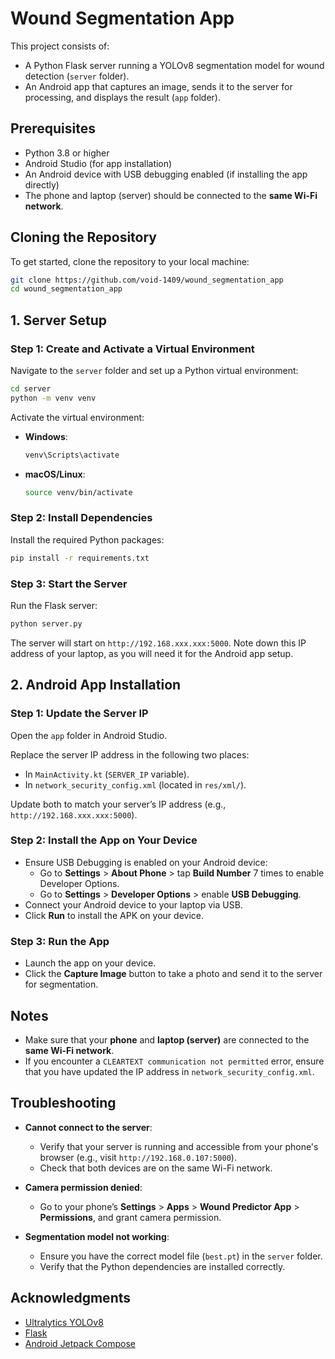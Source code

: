 
# Wound Segmentation App

This project consists of:
- A Python Flask server running a YOLOv8 segmentation model for wound detection (`server` folder).
- An Android app that captures an image, sends it to the server for processing, and displays the result (`app` folder).

## Prerequisites
- Python 3.8 or higher
- Android Studio (for app installation)
- An Android device with USB debugging enabled (if installing the app directly)
- The phone and laptop (server) should be connected to the **same Wi-Fi network**.

## Cloning the Repository

To get started, clone the repository to your local machine:

```bash
git clone https://github.com/void-1409/wound_segmentation_app
cd wound_segmentation_app
```

## 1. Server Setup

### Step 1: Create and Activate a Virtual Environment

Navigate to the `server` folder and set up a Python virtual environment:

```bash
cd server
python -m venv venv
```

Activate the virtual environment:

- **Windows**:
  ```bash
  venv\Scripts\activate
  ```

- **macOS/Linux**:
  ```bash
  source venv/bin/activate
  ```

### Step 2: Install Dependencies

Install the required Python packages:

```bash
pip install -r requirements.txt
```

### Step 3: Start the Server

Run the Flask server:

```bash
python server.py
```

The server will start on `http://192.168.xxx.xxx:5000`. Note down this IP address of your laptop, as you will need it for the Android app setup.

## 2. Android App Installation

### Step 1: Update the Server IP

Open the `app` folder in Android Studio.

Replace the server IP address in the following two places:

- In `MainActivity.kt` (`SERVER_IP` variable).
- In `network_security_config.xml` (located in `res/xml/`).

Update both to match your server’s IP address (e.g., `http://192.168.xxx.xxx:5000`).

### Step 2: Install the App on Your Device

- Ensure USB Debugging is enabled on your Android device:
  - Go to **Settings** > **About Phone** > tap **Build Number** 7 times to enable Developer Options.
  - Go to **Settings** > **Developer Options** > enable **USB Debugging**.
- Connect your Android device to your laptop via USB.
- Click **Run** to install the APK on your device.

### Step 3: Run the App

- Launch the app on your device.
- Click the **Capture Image** button to take a photo and send it to the server for segmentation.

## Notes
- Make sure that your **phone** and **laptop (server)** are connected to the **same Wi-Fi network**.
- If you encounter a `CLEARTEXT communication not permitted` error, ensure that you have updated the IP address in `network_security_config.xml`.

## Troubleshooting

- **Cannot connect to the server**:
  - Verify that your server is running and accessible from your phone's browser (e.g., visit `http://192.168.0.107:5000`).
  - Check that both devices are on the same Wi-Fi network.

- **Camera permission denied**:
  - Go to your phone’s **Settings** > **Apps** > **Wound Predictor App** > **Permissions**, and grant camera permission.

- **Segmentation model not working**:
  - Ensure you have the correct model file (`best.pt`) in the `server` folder.
  - Verify that the Python dependencies are installed correctly.

## Acknowledgments
- [Ultralytics YOLOv8](https://github.com/ultralytics/ultralytics)
- [Flask](https://flask.palletsprojects.com/)
- [Android Jetpack Compose](https://developer.android.com/jetpack/compose)
